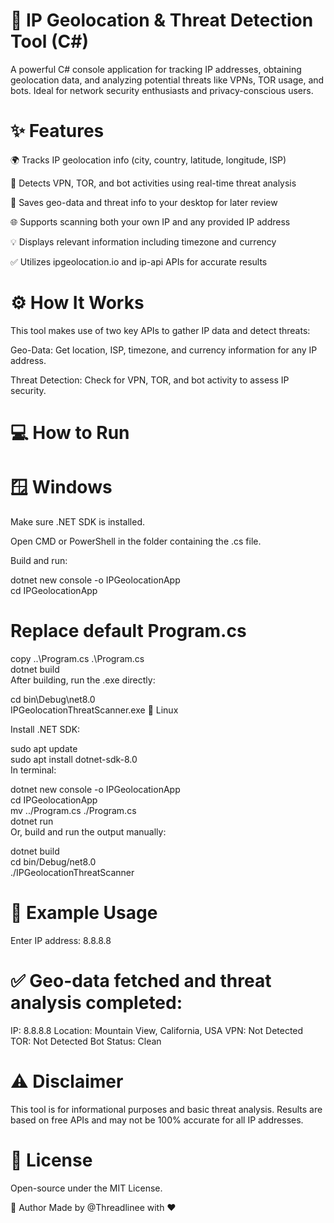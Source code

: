 # 🔐 IP Geolocation & Threat Detection Tool (C#)
A powerful C# console application for tracking IP addresses, obtaining geolocation data, and analyzing potential threats like VPNs, TOR usage, and bots. Ideal for network security enthusiasts and privacy-conscious users.

# ✨ Features

🌍 Tracks IP geolocation info (city, country, latitude, longitude, ISP)

🔎 Detects VPN, TOR, and bot activities using real-time threat analysis

💾 Saves geo-data and threat info to your desktop for later review

🌐 Supports scanning both your own IP and any provided IP address

💡 Displays relevant information including timezone and currency

✅ Utilizes ipgeolocation.io and ip-api APIs for accurate results

# ⚙️ How It Works
This tool makes use of two key APIs to gather IP data and detect threats:

Geo-Data: Get location, ISP, timezone, and currency information for any IP address.

Threat Detection: Check for VPN, TOR, and bot activity to assess IP security.

# 💻 How to Run
# 🪟 Windows

Make sure .NET SDK is installed.

Open CMD or PowerShell in the folder containing the .cs file.

Build and run:

dotnet new console -o IPGeolocationApp  
cd IPGeolocationApp  
# Replace default Program.cs  
copy ..\Program.cs .\Program.cs  
dotnet build  
After building, run the .exe directly:

cd bin\Debug\net8.0  
IPGeolocationThreatScanner.exe
🐧 Linux

Install .NET SDK:

sudo apt update  
sudo apt install dotnet-sdk-8.0  
In terminal:

dotnet new console -o IPGeolocationApp  
cd IPGeolocationApp  
mv ../Program.cs ./Program.cs  
dotnet run  
Or, build and run the output manually:

dotnet build  
cd bin/Debug/net8.0  
./IPGeolocationThreatScanner  
# 🧪 Example Usage
Enter IP address: 8.8.8.8
# ✅ Geo-data fetched and threat analysis completed:
IP: 8.8.8.8
Location: Mountain View, California, USA
VPN: Not Detected
TOR: Not Detected
Bot Status: Clean

# ⚠️ Disclaimer
This tool is for informational purposes and basic threat analysis. Results are based on free APIs and may not be 100% accurate for all IP addresses.

# 📄 License
Open-source under the MIT License.

👤 Author
Made by @Threadlinee with ❤️

